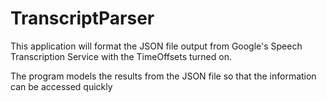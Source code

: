 # TranscriptParser

This application will format the JSON file output from Google's Speech Transcription Service with the TimeOffsets turned on.

The program models the results from the JSON file so that the information can be accessed quickly
